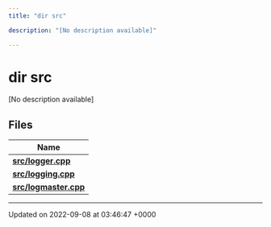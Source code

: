 ```yaml
---
title: "dir src"

description: "[No description available]"

---
```


# dir src

[No description available]

## Files

| Name           |
| -------------- |
| **[src/logger.cpp](/documentation/code/files/logger_8cpp/#file-src-logger-cpp)**  |
| **[src/logging.cpp](/documentation/code/files/logging_8cpp/#file-src-logging-cpp)**  |
| **[src/logmaster.cpp](/documentation/code/files/logmaster_8cpp/#file-src-logmaster-cpp)**  |






-------------------------------

Updated on 2022-09-08 at 03:46:47 +0000
